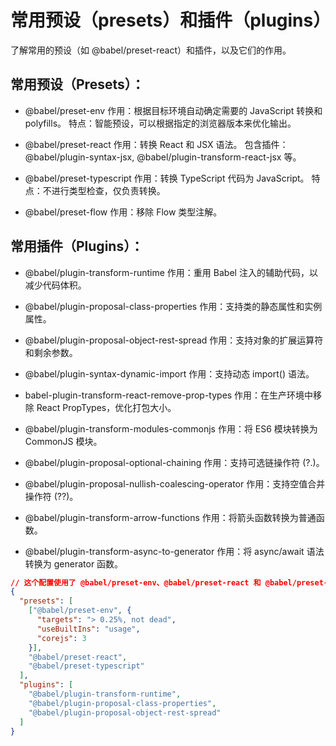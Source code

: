 # 常用预设（presets）和插件（plugins）
了解常用的预设（如 @babel/preset-react）和插件，以及它们的作用。

## 常用预设（Presets）：

- @babel/preset-env
    作用：根据目标环境自动确定需要的 JavaScript 转换和 polyfills。 
    特点：智能预设，可以根据指定的浏览器版本来优化输出。

- @babel/preset-react 作用：转换 React 和 JSX 语法。 包含插件：@babel/plugin-syntax-jsx, @babel/plugin-transform-react-jsx 等。

- @babel/preset-typescript 作用：转换 TypeScript 代码为 JavaScript。 特点：不进行类型检查，仅负责转换。

- @babel/preset-flow 作用：移除 Flow 类型注解。

## 常用插件（Plugins）：

- @babel/plugin-transform-runtime 作用：重用 Babel 注入的辅助代码，以减少代码体积。

- @babel/plugin-proposal-class-properties 作用：支持类的静态属性和实例属性。

- @babel/plugin-proposal-object-rest-spread 作用：支持对象的扩展运算符和剩余参数。

- @babel/plugin-syntax-dynamic-import 作用：支持动态 import() 语法。

- babel-plugin-transform-react-remove-prop-types 作用：在生产环境中移除 React PropTypes，优化打包大小。

- @babel/plugin-transform-modules-commonjs 作用：将 ES6 模块转换为 CommonJS 模块。

- @babel/plugin-proposal-optional-chaining 作用：支持可选链操作符 (?.)。

- @babel/plugin-proposal-nullish-coalescing-operator 作用：支持空值合并操作符 (??)。

- @babel/plugin-transform-arrow-functions 作用：将箭头函数转换为普通函数。

- @babel/plugin-transform-async-to-generator 作用：将 async/await 语法转换为 generator 函数。

``` json
// 这个配置使用了 @babel/preset-env、@babel/preset-react 和 @babel/preset-typescript 预设，以及几个常用插件
{
  "presets": [
    ["@babel/preset-env", {
      "targets": "> 0.25%, not dead",
      "useBuiltIns": "usage",
      "corejs": 3
    }],
    "@babel/preset-react",
    "@babel/preset-typescript"
  ],
  "plugins": [
    "@babel/plugin-transform-runtime",
    "@babel/plugin-proposal-class-properties",
    "@babel/plugin-proposal-object-rest-spread"
  ]
}
```
